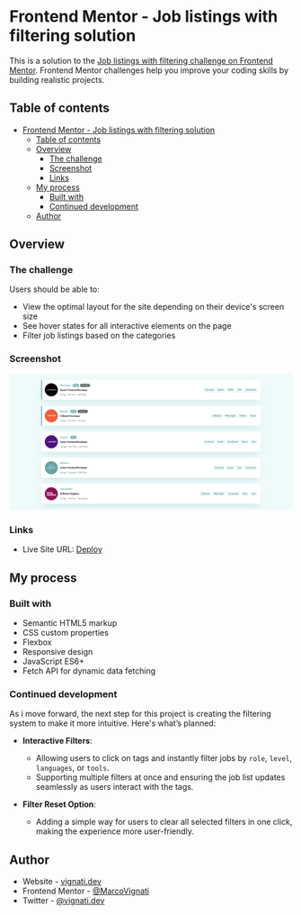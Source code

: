 # Frontend Mentor - Job listings with filtering solution

This is a solution to the [Job listings with filtering challenge on Frontend Mentor](https://www.frontendmentor.io/challenges/job-listings-with-filtering-ivstIPCt). Frontend Mentor challenges help you improve your coding skills by building realistic projects. 

## Table of contents

- [Frontend Mentor - Job listings with filtering solution](#frontend-mentor---job-listings-with-filtering-solution)
  - [Table of contents](#table-of-contents)
  - [Overview](#overview)
    - [The challenge](#the-challenge)
    - [Screenshot](#screenshot)
    - [Links](#links)
  - [My process](#my-process)
    - [Built with](#built-with)
    - [Continued development](#continued-development)
  - [Author](#author)

## Overview

### The challenge

Users should be able to:

- View the optimal layout for the site depending on their device's screen size
- See hover states for all interactive elements on the page
- Filter job listings based on the categories

### Screenshot

![Screenshot](images/screenshot.png)

### Links

<!-- - Solution URL: [Add solution URL here](https://your-solution-url.com) -->
- Live Site URL: [Deploy](https://static-job-listings-plum-pi.vercel.app/)


## My process

### Built with

- Semantic HTML5 markup
- CSS custom properties
- Flexbox
- Responsive design
- JavaScript ES6+
- Fetch API for dynamic data fetching

### Continued development

As i move forward, the next step for this project is creating the filtering system to make it more intuitive. Here's what’s planned:  

- **Interactive Filters**:  
   - Allowing users to click on tags and instantly filter jobs by `role`, `level`, `languages`, or `tools`.  
   - Supporting multiple filters at once and ensuring the job list updates seamlessly as users interact with the tags.

- **Filter Reset Option**:  
   - Adding a simple way for users to clear all selected filters in one click, making the experience more user-friendly.

## Author

- Website - [vignati.dev](https://vignati.dev)
- Frontend Mentor - [@MarcoVignati](https://www.frontendmentor.io/profile/MarcoVignati)
- Twitter - [@vignati.dev](https://www.twitter.com/vignati.dev)
